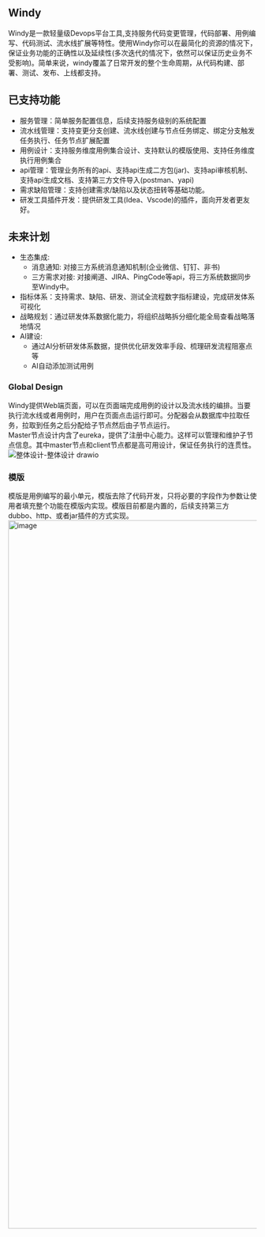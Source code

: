 ## Windy
   Windy是一款轻量级Devops平台工具,支持服务代码变更管理，代码部署、用例编写、代码测试、流水线扩展等特性。使用Windy你可以在最简化的资源的情况下，保证业务功能的正确性以及延续性(多次迭代的情况下，依然可以保证历史业务不受影响)。简单来说，windy覆盖了日常开发的整个生命周期，从代码构建、部署、测试、发布、上线都支持。
   
## 已支持功能
- 服务管理：简单服务配置信息，后续支持服务级别的系统配置
- 流水线管理：支持变更分支创建、流水线创建与节点任务绑定、绑定分支触发任务执行、任务节点扩展配置
- 用例设计：支持服务维度用例集合设计、支持默认的模版使用、支持任务维度执行用例集合
- api管理：管理业务所有的api、支持api生成二方包(jar)、支持api审核机制、支持api生成文档、支持第三方文件导入(postman、yapi)
- 需求缺陷管理：支持创建需求/缺陷以及状态扭转等基础功能。
- 研发工具插件开发：提供研发工具(Idea、Vscode)的插件，面向开发者更友好。

## 未来计划
- 生态集成: 
  - 消息通知: 对接三方系统消息通知机制(企业微信、钉钉、非书)
  - 三方需求对接: 对接阐道、JIRA、PingCode等api，将三方系统数据同步至Windy中。
- 指标体系：支持需求、缺陷、研发、测试全流程数字指标建设，完成研发体系可视化
- 战略规划：通过研发体系数据化能力，将组织战略拆分细化能全局查看战略落地情况
- AI建设:
  - 通过AI分析研发体系数据，提供优化研发效率手段、梳理研发流程阻塞点等
  - AI自动添加测试用例


### Global Design
  Windy提供Web端页面，可以在页面端完成用例的设计以及流水线的编排。当要执行流水线或者用例时，用户在页面点击运行即可。分配器会从数据库中拉取任务，拉取到任务之后分配给子节点然后由子节点运行。<br/>
  Master节点设计内含了eureka，提供了注册中心能力。这样可以管理和维护子节点信息。其中master节点和client节点都是高可用设计，保证任务执行的连贯性。
  <br/>
![整体设计-整体设计 drawio](https://user-images.githubusercontent.com/21210211/236386934-c0d7d62f-32aa-45ef-ab0d-33874d9caf7a.png)



### 模版
模版是用例编写的最小单元，模版去除了代码开发，只将必要的字段作为参数让使用者填充整个功能在模版内实现。模版目前都是内置的，后续支持第三方dubbo、http、或者jar插件的方式实现。
<img width="1433" alt="image" src="https://user-images.githubusercontent.com/21210211/233955404-c05dd560-f10b-4a4c-b7d3-0beaf453f3d2.png">


